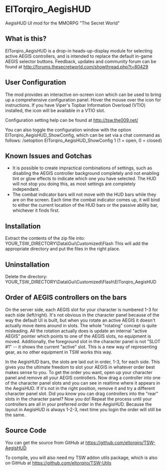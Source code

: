 ElTorqiro_AegisHUD
==================
AegisHUD UI mod for the MMORPG "The Secret World"
   
   
What is this?
-------------
ElTorqiro_AegisHUD is a drop-in heads-up-display module for selecting active AEGIS controllers, and is intended to replace the default in-game AEGIS selector buttons.
Feedback, updates and community forum can be found at http://forums.thesecretworld.com/showthread.php?t=80429
   
   
User Configuration
------------------
The mod provides an interactive on-screen icon which can be used to bring up a comprehensive configuration panel.  Hover the mouse over the icon for instructions.  If you have Viper's Topbar Information Overload (VTIO) installed, the icon will be available in a VTIO slot.
   
Configuration setting help can be found at http://tsw.the009.net/
   
You can also toggle the configuration window with the option ElTorqiro_AegisHUD_ShowConfig, which can be set via a chat command as follows:
/setoption ElTorqiro_AegisHUD_ShowConfig 1
(1 = open, 0 = closed)
   
   
Known Issues and Gotchas
------------------------
* It is possible to create impractical combinations of settings, such as disabling the AEGIS controller background completely and not enabling tint or glow effects to indicate which one you have selected.  The HUD will not stop you doing this, as most settings are completely independant.
* The combat indicator bars will not move with the HUD bars while they are on the screen.  Each time the combat indicator comes up, it will bind to either the current location of the HUD bars or the passive ability bar, whichever it finds first.
   
   
Installation
------------
Extract the contents of the zip file into: YOUR_TSW_DIRECTORY\Data\Gui\Customized\Flash
This will add the appropriate directory and put the files in the right place.

Uninstallation
--------------
Delete the directory: YOUR_TSW_DIRECTORY\Data\Gui\Customized\Flash\ElTorqiro_AegisHUD
   
   
Order of AEGIS controllers on the bars
--------------------------------------
On the server side, each AEGIS slot for your character is numbered 1-3 for each side (left/right). It's not obvious in the character panel because of the way the default UI is built, but when you rotate an active AEGIS it doesn't actually move items around in slots. The whole "rotating" concept is quite misleading. All the rotation actually does is update an internal "active AEGIS" pointer which points to one of the AEGIS slots, no equipment is moved. Additionally, the foreground slot in the character panel is not "SLOT #1" -- it shows the current "active" slot.  This is a new way of representing gear, as no other equipment in TSW works this way.
   
In the AegisHUD bars, the slots are laid out in order, 1-3, for each side. This gives you the ultimate freedom to slot your AEGIS in whatever order best makes sense to you. To get the order you want, open up your character panel and remove all your AEGIS controllers.  Now drag a controller into one of the character panel slots and you can see in realtime where it appears in the AegisHUD.  If it's not in the right position, remove it and try a different character panel slot.  Did you know you can drag controllers into the "rear" slots in the character panel? Now you do! Repeat the process until your controllers are all in your preferred order in the AegisHUD. Because the layout in AegisHUD is always 1-2-3, next time you login the order will still be the same.
   
   
Source Code
-----------
You can get the source from GitHub at https://github.com/eltorqiro/TSW-AegisHUD

To compile, you will also need my TSW addon utils package, which is also on GitHub at https://github.com/eltorqiro/TSW-Utils